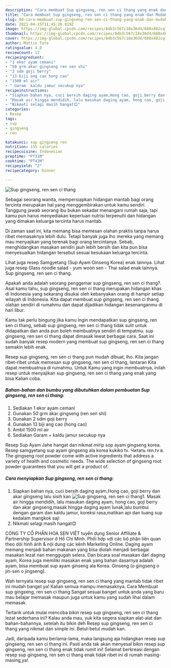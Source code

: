 ```yaml
---
description: "Cara membuat Sup gingseng, ren sen ci thang yang enak dan Mudah Dibuat"
title: "Cara membuat Sup gingseng, ren sen ci thang yang enak dan Mudah Dibuat"
slug: 80-cara-membuat-sup-gingseng-ren-sen-ci-thang-yang-enak-dan-mudah-dibuat
date: 2021-04-15T11:45:26.819Z
image: https://img-global.cpcdn.com/recipes/84b3c567c18e36d4/680x482cq70/sup-gingseng-ren-sen-ci-thang-foto-resep-utama.jpg
thumbnail: https://img-global.cpcdn.com/recipes/84b3c567c18e36d4/680x482cq70/sup-gingseng-ren-sen-ci-thang-foto-resep-utama.jpg
cover: https://img-global.cpcdn.com/recipes/84b3c567c18e36d4/680x482cq70/sup-gingseng-ren-sen-ci-thang-foto-resep-utama.jpg
author: Mattie Tate
ratingvalue: 4.8
reviewcount: 12
recipeingredient:
- "1 ekor ayam cemani"
- "50 grm akar gingseng ren sen shi"
- "2 sdm goji berry"
- "13 biji ang cao hong cao"
- "1500 ml air"
- " Garam  kaldu jamur secukup nya"
recipeinstructions:
- "Siapkan bahan nya, cuci bersih daging ayam,Hong cao, goji berry dan akar gingseng lalu sisih kan"
- "Masak air hingga mendidih, lalu masukan daging ayam, hong cao, goji berry dan akar gingseng,masak hingga daging ayam lunak,lalu bumbui dengan garam dan kaldu jamur, koreksi rasa,matikan api dan tuang sup kedalam mangkok saji"
- "Nikmati selagi masih hangat😊"
categories:
- Resep
tags:
- sup
- gingseng
- ren

katakunci: sup gingseng ren 
nutrition: 155 calories
recipecuisine: Indonesian
preptime: "PT31M"
cooktime: "PT42M"
recipeyield: "2"
recipecategory: Dinner

---
```



![Sup gingseng, ren sen ci thang](https://img-global.cpcdn.com/recipes/84b3c567c18e36d4/680x482cq70/sup-gingseng-ren-sen-ci-thang-foto-resep-utama.jpg)

Sebagai seorang wanita, mempersiapkan hidangan mantab bagi orang tercinta merupakan hal yang menggembirakan untuk kamu sendiri. Tanggung jawab seorang ibu bukan sekadar menangani rumah saja, tapi kamu pun harus menyediakan keperluan nutrisi terpenuhi dan hidangan yang dimakan keluarga tercinta harus mantab.

Di zaman  saat ini, kita memang bisa memesan olahan praktis tanpa harus ribet memasaknya lebih dulu. Tetapi banyak juga lho mereka yang memang mau menyajikan yang terenak bagi orang tercintanya. Sebab, menghidangkan masakan sendiri jauh lebih bersih dan kita pun bisa menyesuaikan hidangan tersebut sesuai kesukaan keluarga tercinta. 

Lihat juga resep Samgyetang (Sup Ayam Ginseng Korea) enak lainnya. Lihat juga resep Glass noodle salad - yum woon sen - Thai salad enak lainnya. Sup gingseng, ren sen ci thang.

Apakah anda adalah seorang penggemar sup gingseng, ren sen ci thang?. Asal kamu tahu, sup gingseng, ren sen ci thang merupakan hidangan khas di Indonesia yang sekarang disukai oleh kebanyakan orang di hampir setiap wilayah di Indonesia. Kita dapat membuat sup gingseng, ren sen ci thang olahan sendiri di rumahmu dan dapat dijadikan hidangan kesenanganmu di hari libur.

Kamu tak perlu bingung jika kamu ingin mendapatkan sup gingseng, ren sen ci thang, sebab sup gingseng, ren sen ci thang tidak sulit untuk didapatkan dan anda pun boleh membuatnya sendiri di tempatmu. sup gingseng, ren sen ci thang dapat dimasak lewat berbagai cara. Saat ini sudah banyak resep modern yang membuat sup gingseng, ren sen ci thang semakin lebih enak.

Resep sup gingseng, ren sen ci thang pun mudah dibuat, lho. Kita jangan ribet-ribet untuk memesan sup gingseng, ren sen ci thang, lantaran Kita dapat membuatnya di rumahmu. Untuk Kamu yang ingin membuatnya, inilah resep untuk menyajikan sup gingseng, ren sen ci thang yang enak yang bisa Kalian coba.

<!--inarticleads1-->

##### Bahan-bahan dan bumbu yang dibutuhkan dalam pembuatan Sup gingseng, ren sen ci thang:

1. Sediakan 1 ekor ayam cemani
1. Gunakan 50 grm akar gingseng (ren sen shi)
1. Gunakan 2 sdm goji berry
1. Gunakan 13 biji ang cao (hong cao)
1. Ambil 1500 ml air
1. Sediakan  Garam + kaldu jamur secukup nya


Resep Sup Ayam Jahe hangat dan nikmat mirip sop ayam gingseng korea. Resep samgyetang sup ayam gingseng ala korea kukiko tv. Читать ren.tv в. The gingseng root powder come with active ingredients that address a variety of health and cosmetic needs. The wide selection of gingseng root powder guarantees that you will get a product of. 

<!--inarticleads2-->

##### Cara menyiapkan Sup gingseng, ren sen ci thang:

1. Siapkan bahan nya, cuci bersih daging ayam,Hong cao, goji berry dan akar gingseng lalu sisih kan
<img src="https://img-global.cpcdn.com/steps/95d5e27f026f1a68/160x128cq70/sup-gingseng-ren-sen-ci-thang-langkah-memasak-1-foto.jpg" alt="Sup gingseng, ren sen ci thang">1. Masak air hingga mendidih, lalu masukan daging ayam, hong cao, goji berry dan akar gingseng,masak hingga daging ayam lunak,lalu bumbui dengan garam dan kaldu jamur, koreksi rasa,matikan api dan tuang sup kedalam mangkok saji
1. Nikmati selagi masih hangat😊


CÔNG TY CỔ PHẦN HOA SEN VIỆT tuyển dụng Senior Affiliate &amp; Partnership Supervisor ở Hồ Chí Minh. Phối hợp với các bộ phận liên quan theo dõi hình ảnh &amp; nội dung các kênh Marketing Online. Daging ayam memang menjadi bahan makanan yang bisa diolah menjadi berbagai masakan lezat nan menggugah selera. Dan bicara soal masakan dari daging ayam, Korea juga memiliki masakan enak yang bahan dasarnya adalah ayam, bisa membuat sup ayam ginseng ala Korea. Ginseng (o gingseng o jin-sen o jingseng). 

Wah ternyata resep sup gingseng, ren sen ci thang yang mantab tidak ribet ini mudah banget ya! Kalian semua mampu memasaknya. Cara Membuat sup gingseng, ren sen ci thang Sangat sesuai banget untuk anda yang baru mau belajar memasak maupun juga untuk kamu yang sudah lihai dalam memasak.

Tertarik untuk mulai mencoba bikin resep sup gingseng, ren sen ci thang lezat sederhana ini? Kalau anda mau, yuk kita segera siapkan alat-alat dan bahan-bahannya, setelah itu bikin deh Resep sup gingseng, ren sen ci thang yang nikmat dan simple ini. Betul-betul mudah kan. 

Jadi, daripada kamu berlama-lama, maka langsung aja hidangkan resep sup gingseng, ren sen ci thang ini. Pasti anda tak akan menyesal bikin resep sup gingseng, ren sen ci thang enak tidak rumit ini! Selamat berkreasi dengan resep sup gingseng, ren sen ci thang enak tidak ribet ini di rumah masing-masing,ya!.

